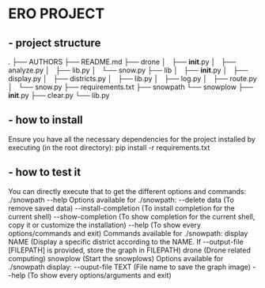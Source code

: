 # ERO PROJECT

## - project structure
.
├── AUTHORS
├── README.md
├── drone
│   ├── __init__.py
│   ├── analyze.py
│   ├── lib.py
│   └── snow.py
├── lib
│   ├── __init__.py
│   ├── display.py
│   ├── districts.py
│   ├── lib.py
│   ├── log.py
│   ├── route.py
│   └── snow.py
├── requirements.txt
├── snowpath
└── snowplow
    ├── __init__.py
    ├── clear.py
    └── lib.py
    
## - how to install
Ensure you have all the necessary dependencies for the project installed by executing (in the root directory):
    pip install -r requirements.txt
    
## - how to test it
You can directly execute that to get the different options and commands:
    ./snowpath --help
Options available for ./snowpath:
    --delete data (To remove saved data)
    --install-completion (To install completion for the current shell)
    --show-completion (To show completion for the current shell, copy it or customize the installation)
    --help (To show every options/commands and exit)
Commands available for ./snowpath:
    display NAME (Display a specific district according to the NAME. If --output-file [FILEPATH] is provided, store the graph in FILEPATH)
    drone (Drone related computing)
    snowplow (Start the snowplows)
Options available for ./snowpath display:
    --ouput-file TEXT (File name to save the graph image)
    --help  (To show every options/arguments and exit)
